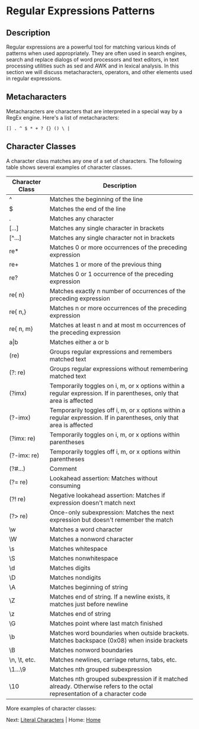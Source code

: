 # Regular Expressions Patterns

## Description

Regular expressions are a powerful tool for matching various kinds of patterns when used appropriately. They are often used in search engines, search and replace dialogs of word processors and text editors, in text processing utilities such as sed and AWK and in lexical analysis. In this section we will discuss metacharacters, operators, and other elements used in regular expressions.

## Metacharacters

Metacharacters are characters that are interpreted in a special way by a RegEx engine. Here's a list of metacharacters:

```
[] . ^ $ * + ? {} () \ |
```

## Character Classes

A character class matches any one of a set of characters. The following table shows several examples of character classes.

| Character Class | Description |
| --------------- | ----------- |
| ^               | Matches the beginning of the line |
| $               | Matches the end of the line |
| .               | Matches any character |
| [...]           | Matches any single character in brackets |
| [^...]          | Matches any single character not in brackets |
| re*             | Matches 0 or more occurrences of the preceding expression |
| re+             | Matches 1 or more of the previous thing |
| re?             | Matches 0 or 1 occurrence of the preceding expression |
| re{ n}          | Matches exactly n number of occurrences of the preceding expression |
| re{ n,}         | Matches n or more occurrences of the preceding expression |
| re{ n, m}       | Matches at least n and at most m occurrences of the preceding expression |
| a\|b            | Matches either a or b |
| (re)            | Groups regular expressions and remembers matched text |
| (?: re)         | Groups regular expressions without remembering matched text |
| (?imx)          | Temporarily toggles on i, m, or x options within a regular expression. If in parentheses, only that area is affected |
| (?-imx)         | Temporarily toggles off i, m, or x options within a regular expression. If in parentheses, only that area is affected |
| (?imx: re)      | Temporarily toggles on i, m, or x options within parentheses |
| (?-imx: re)     | Temporarily toggles off i, m, or x options within parentheses |
| (?#...)         | Comment |
| (?= re)         | Lookahead assertion: Matches without consuming |
| (?! re)         | Negative lookahead assertion: Matches if expression doesn't match next |
| (?> re)         | Once-only subexpression: Matches the next expression but doesn't remember the match |
| \w              | Matches a word character |
| \W              | Matches a nonword character |
| \s              | Matches whitespace |
| \S              | Matches nonwhitespace |
| \d              | Matches digits |
| \D              | Matches nondigits |
| \A              | Matches beginning of string |
| \Z              | Matches end of string. If a newline exists, it matches just before newline |
| \z              | Matches end of string |
| \G              | Matches point where last match finished |
| \b              | Matches word boundaries when outside brackets. Matches backspace (0x08) when inside brackets |
| \B              | Matches nonword boundaries |
| \n, \t, etc.    | Matches newlines, carriage returns, tabs, etc. |
| \1...\9         | Matches nth grouped subexpression |
| \10             | Matches nth grouped subexpression if it matched already. Otherwise refers to the octal representation of a character code |

More examples of character classes:

Next: [Literal Characters](./Examples/LiteralCharacters.md) | Home: [Home](../README.md)